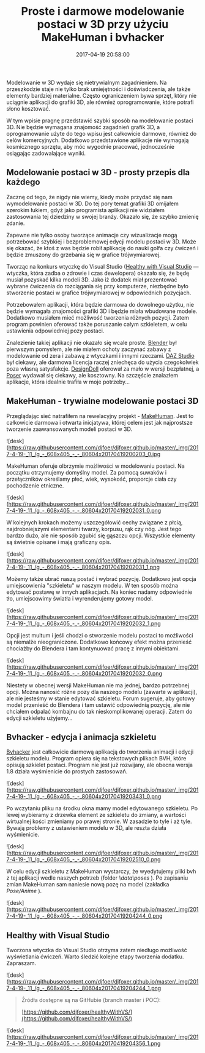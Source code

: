 ﻿---
layout:     post
title:      Proste i darmowe modelowanie postaci w 3D przy użyciu MakeHuman i bvhacker
date:       2017-04-19 20:58:00
summary:    Modelowanie w 3D wydaje się nietrywialnym zagadnieniem. Na przeszkodzie staje nie tylko brak umiejętności i doświadczenia, ale także elementy bardziej materialne. Często ograniczeniem bywa sprzęt, który nie uciągnie aplikacji do grafiki 3D, ale również oprogramowanie, które potrafi słono kosztować.W...
categories: windows oprogramowanie porady
---



Modelowanie w 3D wydaje się nietrywialnym zagadnieniem. Na przeszkodzie staje nie tylko brak umiejętności i doświadczenia, ale także elementy bardziej materialne. Często ograniczeniem bywa sprzęt, który nie uciągnie aplikacji do grafiki 3D, ale również oprogramowanie, które potrafi słono kosztować.

W tym wpisie pragnę przedstawić szybki sposób na modelowanie postaci 3D. Nie będzie wymagana znajomość zagadnień grafik 3D, a oprogramowanie użyte do tego wpisu jest całkowicie darmowe, również do celów komercyjnych. Dodatkowo przedstawione aplikacje nie wymagają kosmicznego sprzętu, aby móc wygodnie pracować, jednocześnie osiągając zadowalające wyniki.




## Modelowanie postaci w 3D - prosty przepis dla każdego


Zacznę od tego, że nigdy nie wiemy, kiedy może przydać się nam wymodelowanie postaci w 3D. Do tej pory temat grafiki 3D omijałem szerokim łukiem, gdyż jako programista aplikacji nie widziałem zastosowania tej dziedziny w swojej branży. Okazało się, że szybko zmienię zdanie.

Zapewne nie tylko osoby tworzące animacje czy wizualizacje mogą potrzebować szybkiej i bezproblemowej edycji modelu postaci w 3D. Może się okazać, że ktoś z was będzie robił aplikację do nauki golfa czy ćwiczeń i będzie zmuszony do grzebania się w grafice trójwymiarowej.

Tworząc na konkurs wtyczkę do Visual Studio ([Healthy with Visual Studio](https://www.dobreprogramy.pl/djfoxer/Healthy-with-Visual-Studio-wtyczka-ktora-zadba-o-zdrowie-i-czas-dewelopera,79587.html) — wtyczka, która zadba o zdrowie i czas dewelopera) okazało się, że będę musiał pozyskać kilka modeli 3D. Jako iż dodatek miał prezentować wybrane ćwiczenia do rozciągania się przy komputerze, niezbędne było stworzenie postaci w grafice trójwymiarowej w odpowiednich pozycjach.

Potrzebowałem aplikacji, która będzie darmowa do dowolnego użytku, nie będzie wymagała znajomości grafiki 3D i będzie miała wbudowane modele. Dodatkowo musiałem mieć możliwość tworzenia różnych pozycji. Zatem program powinien oferować także poruszanie całym szkieletem, w celu ustawienia odpowiedniej pozy postaci.

Znalezienie takiej aplikacji nie okazało się wcale proste. [Blender](https://www.blender.org/) był pierwszym pomysłem, ale nie miałem ochoty zaczynać zabawy z modelowanie od zera i zabawą z wtyczkami i innymi rzeczami. [DAZ Studio](https://www.daz3d.com/home) był ciekawy, ale darmowa licencja raczej zniechęca do użycia czegokolwiek poza własną satysfakcje. [DesignDoll](http://terawell.net/terawell/) oferował za mało w wersji bezpłatnej, a [Poser](http://my.smithmicro.com/poser-11.html) wydawał się ciekawy, ale kosztowny. Na szczęście znalazłem aplikacje, która idealnie trafiła w moje potrzeby...




## MakeHuman - trywialne modelowanie postaci 3D



Przeglądając sieć natrafiłem na rewelacyjny projekt - [MakeHuman](http://www.makehuman.org). Jest to całkowicie darmowa i otwarta inicjatywa, której celem jest jak najprostsze tworzenie zaawansowanych modeli postaci w 3D.  



![desk](https://raw.githubusercontent.com/djfoer/djfoxer.github.io/master/_img/2017-4-19-_11_/g_-_608x405_-_-_80604x20170419200203_0.jpg



MakeHuman oferuje olbrzymie możliwości w modelowaniu postaci. Na początku otrzymujemy domyślny model. Za pomocą suwaków i przełączników określamy płeć, wiek, wysokość, proporcje ciała czy pochodzenie etniczne. 



![desk](https://raw.githubusercontent.com/djfoer/djfoxer.github.io/master/_img/2017-4-19-_11_/g_-_608x405_-_-_80604x20170419202031_0.png



W kolejnych krokach możemy uszczegółowić cechy związane z płcią, najdrobniejszymi elementami twarzy, korpusu, rąk czy nóg. Jest tego bardzo dużo, ale nie sposób zgubić się gąszczu opcji. Wszystkie elementy są świetnie opisane i mają graficzny opis.



![desk](https://raw.githubusercontent.com/djfoer/djfoxer.github.io/master/_img/2017-4-19-_11_/g_-_608x405_-_-_80604x20170419202031_1.png



Możemy także ubrać naszą postać i wybrać pozycję. Dodatkowo jest opcja umiejscowienia &quot;szkieletu&quot; w naszym modelu. W ten sposób można edytować postawę w innych aplikacjach. Na koniec nadamy odpowiednie tło, umiejscowimy światła i wyrenderujemy gotowy model.



![desk](https://raw.githubusercontent.com/djfoer/djfoxer.github.io/master/_img/2017-4-19-_11_/g_-_608x405_-_-_80604x20170419202032_1.png



Opcji jest multum i jeśli chodzi o stworzenie modelu postaci to możliwości są niemalże nieograniczone. Dodatkowo końcowy efekt można przenieść chociażby do Blendera i tam kontynuować pracę z innymi obiektami. 



![desk](https://raw.githubusercontent.com/djfoer/djfoxer.github.io/master/_img/2017-4-19-_11_/g_-_608x405_-_-_80604x20170419202032_0.png



Niestety w obecnej wersji MakeHuman nie ma jednej, bardzo potrzebnej opcji. Można nanosić różne pozy dla naszego modelu (zawarte w aplikacji), ale nie jesteśmy w stanie edytować szkieletu. Forum sugeruje, aby gotowy model przenieść do Blendera i tam ustawić odpowiednią pozycję, ale nie chciałem odpalać kombajnu do tak nieskomplikowanej operacji. Zatem do edycji szkieletu użyjemy...



## Bvhacker - edycja i animacja szkieletu



[Bvhacker](http://www.bvhacker.com/) jest całkowicie darmową aplikacją do tworzenia animacji i edycji szkieletu modelu. Program opiera się na tekstowych plikach BVH, które opisują szkielet postaci. Program nie jest już rozwijany, ale obecna wersja 1.8 działa wyśmienicie do prostych zastosowań.



![desk](https://raw.githubusercontent.com/djfoer/djfoxer.github.io/master/_img/2017-4-19-_11_/g_-_608x405_-_-_80604x20170419203431_0.png



Po wczytaniu pliku na środku okna mamy model edytowanego szkieletu. Po lewej wybieramy z drzewka element ze szkieletu do zmiany, a wartości wirtualnej kości zmieniamy po prawej stronie. W zasadzie to tyle i aż tyle. Bywają problemy z ustawieniem modelu w 3D, ale reszta działa wyśmienicie. 



![desk](https://raw.githubusercontent.com/djfoer/djfoxer.github.io/master/_img/2017-4-19-_11_/g_-_608x405_-_-_80604x20170419202510_0.png



W celu edycji szkieletu z MakeHuman wystarczy, że wyedytujemy pliki bvh z tej aplikacji wedle naszych potrzeb (folder  *\data\poses* ). Po zapisaniu zmian MakeHuman sam naniesie nową pozę na model (zakładka  *Pose/Anime* ).



![desk](https://raw.githubusercontent.com/djfoer/djfoxer.github.io/master/_img/2017-4-19-_11_/g_-_608x405_-_-_80604x20170419204244_0.png





## Healthy with Visual Studio


Tworzona wtyczka do Visual Studio otrzyma zatem  niedługo możliwość wyświetlania ćwiczeń. Warto śledzić kolejne etapy tworzenia dodatku. Zapraszam. 



![desk](https://raw.githubusercontent.com/djfoer/djfoxer.github.io/master/_img/2017-4-19-_11_/g_-_608x405_-_-_80604x20170419204244_1.png



<blockquote>
<p>Źródła dostępne są na GitHubie (branch master i POC):

[https://github.com/djfoxer/healthyWithVS/](https://github.com/djfoxer/healthyWithVS/)</p>
</blockquote>


![desk](https://raw.githubusercontent.com/djfoer/djfoxer.github.io/master/_img/2017-4-19-_11_/g_-_608x405_-_-_80604x20170419204356_1.png


